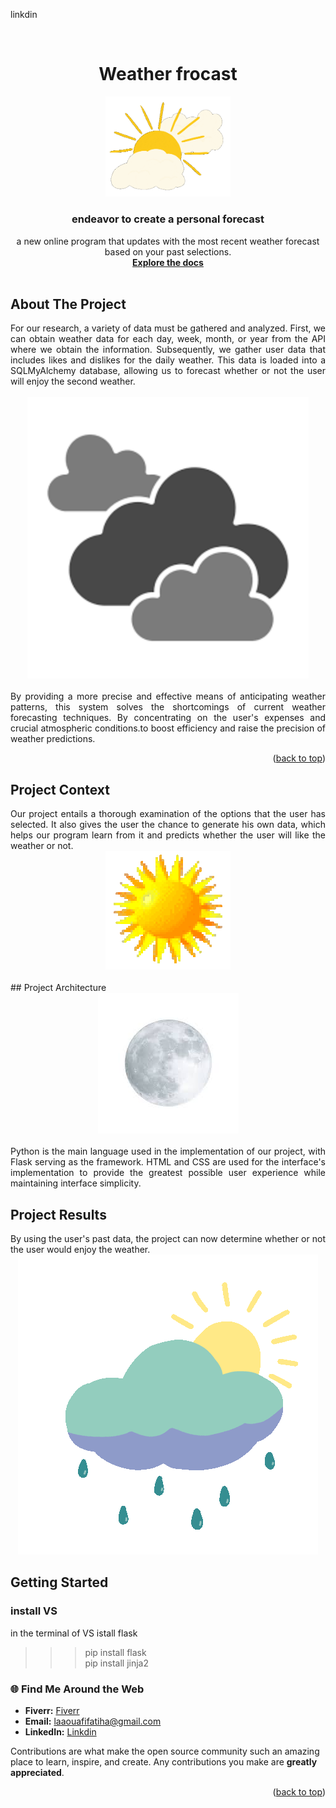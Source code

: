 <a name="readme-top"></a>


<a name="https://www.linkedin.com/in/fatiha-laaouafi-4227252ba/"> linkdin</a>


<!-- logo-->
<br />
<div align="center">
  <h1>Weather frocast </h1>
  <a href="#">
    <img src="static/images/clousun.gif" alt="Logo" width="200">
  </a>
  

  <h3 align="center"> endeavor to create a personal forecast</h3>

  <p align="center">
    a new online program that updates with the most recent weather forecast based on your past selections.     <br />
    <a href="https://github.com/LAAOUAFIFATIHA"><strong>Explore the docs</strong></a>
    <br />
    <br />
  </p>
</div>

<!-- ABOUT THE PROJECT -->
## About The Project
<div align="justify">
For our research, a variety of data must be gathered and analyzed. First, we can obtain weather data for each day, week, month, or year from the API where we obtain the information. Subsequently, we gather user data that includes likes and dislikes for the daily weather. This data is loaded into a SQLMyAlchemy database, allowing us to forecast whether or not the user will enjoy the second weather.</div>
<br>

<div align="center">
  <a href="#">
    <img src="static/images/cloud.png" alt="Logo" width="450">
  </a>
</div>

<br>
<div align="justify">
By providing a more precise and effective means of anticipating weather patterns, this system solves the shortcomings of current weather forecasting techniques. By concentrating on the user's expenses and crucial atmospheric conditions.to boost efficiency and raise the precision of weather predictions.
</div>

<p align="right">(<a href="#readme-top">back to top</a>)</p>

## Project Context
<div align="justify">
Our project entails a thorough examination of the options that the user has selected. It also gives the user the chance to generate his own data, which helps our program learn from it and predicts whether the user will like the weather or not.
</div>
<div align="center">
    <a href="#">
    <img src="static/images/hot_sun.gif" alt="Logo">
  </a>
</div>
<br>
## Project Architecture

<div align="center">
    <a href="#">
        <img src="static/images/moon.png" alt="Logo">
     </a>
</div>
<br>
<div align="justify">
Python is the main language used in the implementation of our project, with Flask serving as the framework. HTML and CSS are used for the interface's implementation to provide the greatest possible user experience while maintaining interface simplicity.
</div>

## Project Results
<div align="justify">
By using the user's past data, the project can now determine whether or not the user would enjoy the weather.</div>

<div align="center">
    <a href="#">
        <img src="static/images/sun_rain.gif" alt="Logo">
     </a>
</div>



<!-- GETTING STARTED -->
## Getting Started
### install VS 
in the terminal of VS 
istall flask 
>>> pip install flask <br>
>>> pip install jinja2

### 🌐 Find Me Around the Web
- **Fiverr:** <a href="https://fr.fiverr.com/fatiha_laa?up_rollout=true"> Fiverr</a>
- **Email:** <a href="laaouafifatiha@gmail.com"> laaouafifatiha@gmail.com </a>
- **LinkedIn:** <a href="https://www.linkedin.com/in/fatiha-laaouafi-4227252ba/"> Linkdin </a>


Contributions are what make the open source community such an amazing place to learn, inspire, and create. Any contributions you make are **greatly appreciated**.

<p align="right">(<a href="#readme-top">back to top</a>)</p>

